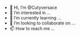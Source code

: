 - 👋 Hi, I’m @Cutyversace
- 👀 I’m interested in ...
- 🌱 I’m currently learning ...
- 💞️ I’m looking to collaborate on ...
- 📫 How to reach me ...

<!---
Cutyversace/Cutyversace is a ✨ special ✨ repository because its `README.md` (this file) appears on your GitHub profile.
You can click the Preview link to take a look at your changes.
--->
